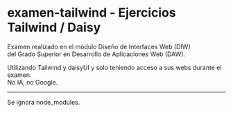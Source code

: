 # examen-tailwind - Ejercicios Tailwind / Daisy

Examen realizado en el módulo Diseño de Interfaces Web (DIW)<br>
del Grado Superior en Desarrollo de Aplicaciones Web (DAW).

Utilizando Tailwind y daisyUI y solo teniendo acceso a sus webs durante el examen.<br>
No IA, no Google.

------------------------------------
Se ignora node_modules.
